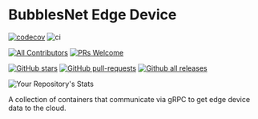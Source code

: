# BubblesNet Edge Device

[![codecov](https://codecov.io/gh/bubblesnet/edge-device/branch/1-feature-setup/graph/badge.svg?token=4ETBIJSIKZ)](https://codecov.io/gh/bubblesnet/edge-device)
![ci](https://github.com/bubblesnet/edge-device/workflows/BubblesNetCI/badge.svg)

[![All Contributors](https://img.shields.io/badge/all_contributors-1-orange.svg?style=flat-square)](#contributors-)
[![PRs Welcome](https://img.shields.io/badge/PRs-welcome-brightgreen.svg?style=flat-square)](http://makeapullrequest.com)

[![GitHub stars](https://img.shields.io/github/stars/bubblesnet/edge-device.svg?style=social&label=Star&maxAge=2592000)](https://GitHub.com/bubblesnet/edge-device/)
[![GitHub pull-requests](https://img.shields.io/github/issues-pr/bubblesnet/edge-device.svg)](https://GitHub.com/bubblesnet/edge-device/pull/)
[![Github all releases](https://img.shields.io/github/downloads/bubblesnet/edge-device/total.svg)](https://GitHub.com/bubblesnet/edge-device/releases/)

![Your Repository's Stats](https://github-readme-stats.vercel.app/api?username=bubblesnet&show_icons=true)

A collection of containers that communicate via gRPC to get edge device data to the cloud.
